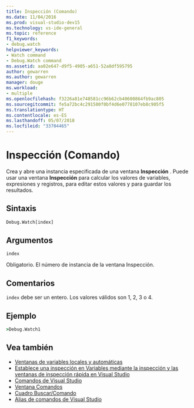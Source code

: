 ```yaml
---
title: Inspección (Comando)
ms.date: 11/04/2016
ms.prod: visual-studio-dev15
ms.technology: vs-ide-general
ms.topic: reference
f1_keywords:
- debug.watch
helpviewer_keywords:
- Watch command
- Debug.Watch command
ms.assetid: aa02e647-d9f5-4905-a651-52a8df595795
author: gewarren
ms.author: gewarren
manager: douge
ms.workload:
- multiple
ms.openlocfilehash: f3226a81e748581cc96b62cb40600864fb9ac805
ms.sourcegitcommit: fe5a72bc4c291500f0bf4d6e0778107eb8c905f5
ms.translationtype: HT
ms.contentlocale: es-ES
ms.lasthandoff: 05/07/2018
ms.locfileid: "33704465"
---
```

# <a name="watch-command"></a>Inspección (Comando)
Crea y abre una instancia especificada de una ventana **Inspección** . Puede usar una ventana **Inspección** para calcular los valores de variables, expresiones y registros, para editar estos valores y para guardar los resultados.

## <a name="syntax"></a>Sintaxis

```cmd
Debug.Watch[index]
```

## <a name="arguments"></a>Argumentos
 `index`

 Obligatorio. El número de instancia de la ventana Inspección.

## <a name="remarks"></a>Comentarios
 `index` debe ser un entero. Los valores válidos son 1, 2, 3 o 4.

## <a name="example"></a>Ejemplo

```cmd
>Debug.Watch1
```

## <a name="see-also"></a>Vea también

- [Ventanas de variables locales y automáticas](../../debugger/autos-and-locals-windows.md)
- [Establece una inspección en Variables mediante la inspección y las ventanas de inspección rápida en Visual Studio](../../debugger/watch-and-quickwatch-windows.md)
- [Comandos de Visual Studio](../../ide/reference/visual-studio-commands.md)
- [Ventana Comandos](../../ide/reference/command-window.md)
- [Cuadro Buscar/Comando](../../ide/find-command-box.md)
- [Alias de comandos de Visual Studio](../../ide/reference/visual-studio-command-aliases.md)